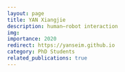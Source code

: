 ```yaml
---
layout: page
title: YAN Xiangjie
description: human–robot interaction
img:
importance: 2020
redirect: https://yanseim.github.io
category: PhD Students
related_publications: true
---
```

